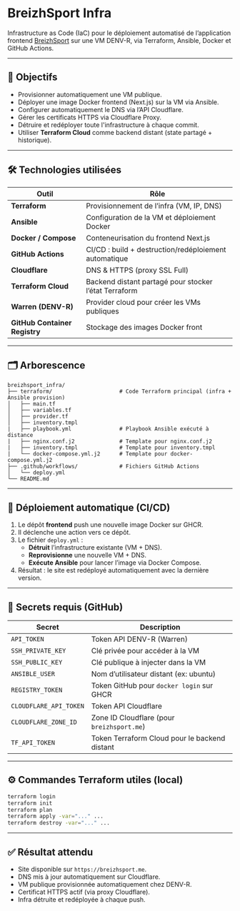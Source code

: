 # BreizhSport Infra

Infrastructure as Code (IaC) pour le déploiement automatisé de l’application frontend [BreizhSport](https://breizhsport.me) sur une VM DENV-R, via Terraform, Ansible, Docker et GitHub Actions.

---

## 📌 Objectifs

- Provisionner automatiquement une VM publique.
- Déployer une image Docker frontend (Next.js) sur la VM via Ansible.
- Configurer automatiquement le DNS via l’API Cloudflare.
- Gérer les certificats HTTPS via Cloudflare Proxy.
- Détruire et redéployer toute l'infrastructure à chaque commit.
- Utiliser **Terraform Cloud** comme backend distant (state partagé + historique).

---

## 🛠️ Technologies utilisées

| Outil                           | Rôle                                                                |
|---------------------------------|---------------------------------------------------------------------|
| **Terraform**                   | Provisionnement de l’infra (VM, IP, DNS)                            |
| **Ansible**                     | Configuration de la VM et déploiement Docker                        |
| **Docker / Compose**            | Conteneurisation du frontend Next.js                                |
| **GitHub Actions**              | CI/CD : build + destruction/redéploiement automatique               |
| **Cloudflare**                  | DNS & HTTPS (proxy SSL Full)                                        |
| **Terraform Cloud**             | Backend distant partagé pour stocker l’état Terraform               |
| **Warren (DENV-R)**             | Provider cloud pour créer les VMs publiques                         |
| **GitHub Container Registry**   | Stockage des images Docker front                                    |

---

## 🗂️ Arborescence

```
breizhsport_infra/
├── terraform/                     # Code Terraform principal (infra + Ansible provision)
│   ├── main.tf
│   ├── variables.tf
│   ├── provider.tf
│   ├── inventory.tmpl
|   ├── playbook.yml               # Playbook Ansible exécuté à distance
|   ├── nginx.conf.j2              # Template pour nginx.conf.j2
|   ├── inventory.tmpl             # Template pour inventory.tmpl
|   └── docker-compose.yml.j2      # Template pour docker-compose.yml.j2
├── .github/workflows/             # Fichiers GitHub Actions
│   └── deploy.yml
└── README.md            
```

---

## 🚀 Déploiement automatique (CI/CD)

1. Le dépôt **frontend** push une nouvelle image Docker sur GHCR.
2. Il déclenche une action vers ce dépôt.
3. Le fichier `deploy.yml` :
   - **Détruit** l’infrastructure existante (VM + DNS).
   - **Reprovisionne** une nouvelle VM + DNS.
   - **Exécute Ansible** pour lancer l’image via Docker Compose.
4. Résultat : le site est redéployé automatiquement avec la dernière version.

---

## 🔐 Secrets requis (GitHub)

| Secret                   | Description                                      |
|--------------------------|--------------------------------------------------|
| `API_TOKEN`              | Token API DENV-R (Warren)                        |
| `SSH_PRIVATE_KEY`        | Clé privée pour accéder à la VM                  |
| `SSH_PUBLIC_KEY`         | Clé publique à injecter dans la VM               |
| `ANSIBLE_USER`           | Nom d’utilisateur distant (ex: ubuntu)           |
| `REGISTRY_TOKEN`         | Token GitHub pour `docker login` sur GHCR        |
| `CLOUDFLARE_API_TOKEN`   | Token API Cloudflare                             |
| `CLOUDFLARE_ZONE_ID`     | Zone ID Cloudflare (pour `breizhsport.me`)       |
| `TF_API_TOKEN`           | Token Terraform Cloud pour le backend distant    |

---

## ⚙️ Commandes Terraform utiles (local)

```bash
terraform login
terraform init
terraform plan
terraform apply -var="..." ...
terraform destroy -var="..." ...
```

---

## ✅ Résultat attendu

- Site disponible sur `https://breizhsport.me`.
- DNS mis à jour automatiquement sur Cloudflare.
- VM publique provisionnée automatiquement chez DENV-R.
- Certificat HTTPS actif (via proxy Cloudflare).
- Infra détruite et redéployée à chaque push.